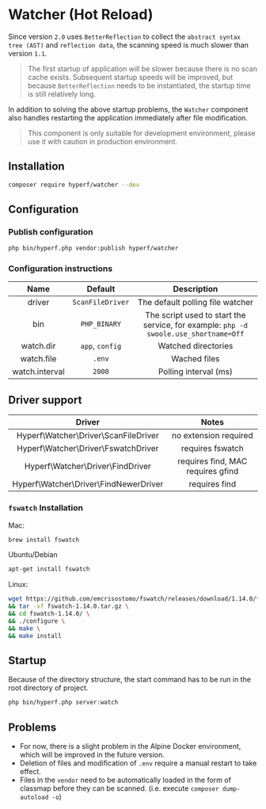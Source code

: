 # Watcher (Hot Reload)

Since version `2.0` uses `BetterReflection` to collect the `abstract syntax tree (AST)` and `reflection data`, the scanning speed is much slower than version `1.1`.

> The first startup of application will be slower because there is no scan cache exists. Subsequent startup speeds will be improved, but because `BetterReflection` needs to be instantiated, the startup time is still relatively long.


In addition to solving the above startup problems, the `Watcher` component also handles restarting the application immediately after file modification.

> This component is only suitable for development environment, please use it with caution in production environment.

## Installation

```bash
composer require hyperf/watcher --dev
```

## Configuration

### Publish configuration

```bash
php bin/hyperf.php vendor:publish hyperf/watcher
```

### Configuration instructions

|      Name      |      Default     |                                      Description                                     |
|:--------------:|:----------------:|:------------------------------------------------------------------------------------:|
|     driver     | `ScanFileDriver` |                           The default polling file watcher                           |
|       bin      |   `PHP_BINARY`   | The script used to start the service, for example: `php -d swoole.use_shortname=Off` |
|    watch.dir   |  `app`, `config` |                                  Watched directories                                 |
|   watch.file   |      `.env`      |                                     Wached files                                     |
| watch.interval |      `2000`      |                                 Polling interval (ms)                                |

## Driver support

|                 Driver                |                Notes                |
| :----------------------------------:  | :---------------------------------: |
| Hyperf\Watcher\Driver\ScanFileDriver  |        no extension required        |
| Hyperf\Watcher\Driver\FswatchDriver   |          requires fswatch           |
|   Hyperf\Watcher\Driver\FindDriver    |  requires find, MAC requires gfind  |
| Hyperf\Watcher\Driver\FindNewerDriver |            requires find            |

### `fswatch` Installation
Mac:

```bash
brew install fswatch
```

Ubuntu/Debian

```bash
apt-get install fswatch
```

Linux:

```bash
wget https://github.com/emcrisostomo/fswatch/releases/download/1.14.0/fswatch-1.14.0.tar.gz \
&& tar -xf fswatch-1.14.0.tar.gz \
&& cd fswatch-1.14.0/ \
&& ./configure \
&& make \
&& make install
```

## Startup

Because of the directory structure, the start command has to be run in the root directory of project.

```bash
php bin/hyperf.php server:watch
```

## Problems

- For now, there is a slight problem in the Alpine Docker environment, which will be improved in the future version.
- Deletion of files and modification of `.env` require a manual restart to take effect.
- Files in the `vendor` need to be automatically loaded in the form of classmap before they can be scanned. (i.e. execute `composer dump-autoload -o`)
